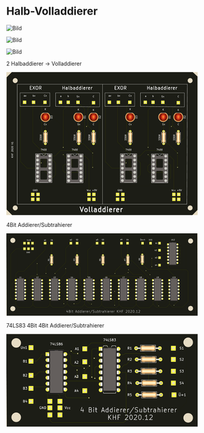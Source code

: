 # Halb-Volladdierer

![Bild](pic/hv1.JVG)

![Bild](pic/hv2.JVG)

![Bild](pic/hv3.JVG)

2 Halbaddierer -> Volladdierer

![Bild](pic/halb-volladdierer.png)

4Bit Addierer/Subtrahierer

![Bild](pic/addierer-subtrahierer.png)

74LS83 4Bit 4Bit Addierer/Subtrahierer

![Bild](pic/7483add-sub.png)
